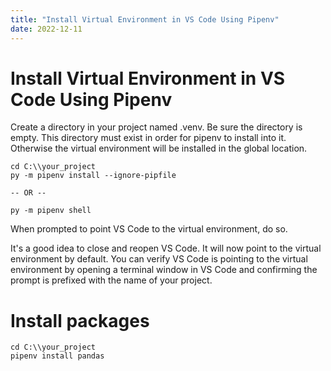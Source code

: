 ```yaml
---
title: "Install Virtual Environment in VS Code Using Pipenv"
date: 2022-12-11
---
```

# Install Virtual Environment in VS Code Using Pipenv
Create a directory in your project named .venv. Be sure the directory is empty. This directory must exist in order for pipenv to install into it. Otherwise the virtual environment will be installed in the global location.
```
cd C:\\your_project
py -m pipenv install --ignore-pipfile

-- OR --

py -m pipenv shell
```

When prompted to point VS Code to the virtual environment, do so.

It's a good idea to close and reopen VS Code. It will now point to the virtual environment by default. You can verify VS Code is pointing to the virtual environment by opening a terminal window in VS Code and confirming the prompt is prefixed with the name of your project.

# Install packages
```
cd C:\\your_project
pipenv install pandas
```
